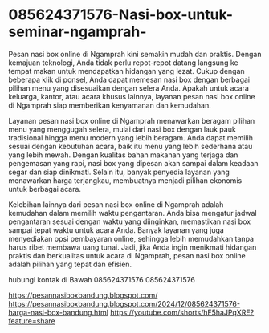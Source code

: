 # 085624371576-Nasi-box-untuk-seminar-ngamprah-
Pesan nasi box online di Ngamprah kini semakin mudah dan praktis. Dengan kemajuan teknologi, Anda tidak perlu repot-repot datang langsung ke tempat makan untuk mendapatkan hidangan yang lezat. Cukup dengan beberapa klik di ponsel, Anda dapat memesan nasi box dengan berbagai pilihan menu yang disesuaikan dengan selera Anda. Apakah untuk acara keluarga, kantor, atau acara khusus lainnya, layanan pesan nasi box online di Ngamprah siap memberikan kenyamanan dan kemudahan.

Layanan pesan nasi box online di Ngamprah menawarkan beragam pilihan menu yang menggugah selera, mulai dari nasi box dengan lauk pauk tradisional hingga menu modern yang lebih beragam. Anda dapat memilih sesuai dengan kebutuhan acara, baik itu menu yang lebih sederhana atau yang lebih mewah. Dengan kualitas bahan makanan yang terjaga dan pengemasan yang rapi, nasi box yang dipesan akan sampai dalam keadaan segar dan siap dinikmati. Selain itu, banyak penyedia layanan yang menawarkan harga terjangkau, membuatnya menjadi pilihan ekonomis untuk berbagai acara.

Kelebihan lainnya dari pesan nasi box online di Ngamprah adalah kemudahan dalam memilih waktu pengantaran. Anda bisa mengatur jadwal pengantaran sesuai dengan waktu yang diinginkan, memastikan nasi box sampai tepat waktu untuk acara Anda. Banyak layanan yang juga menyediakan opsi pembayaran online, sehingga lebih memudahkan tanpa harus ribet membawa uang tunai. Jadi, jika Anda ingin menikmati hidangan praktis dan berkualitas untuk acara di Ngamprah, pesan nasi box online adalah pilihan yang tepat dan efisien.

hubungi kontak di Bawah
085624371576
085624371576

https://pesannasiboxbandung.blogspot.com/
https://pesannasiboxbandung.blogspot.com/2024/12/085624371576-harga-nasi-box-bandung.html
https://youtube.com/shorts/hF5haJPqXRE?feature=share
